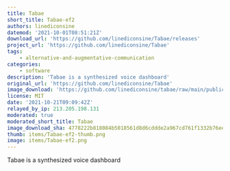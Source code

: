```yaml
---
title: Tabae
short_title: Tabae-ef2
authors: linediconsine
datemod: '2021-10-01T08:51:21Z'
download_url: 'https://github.com/linediconsine/Tabae/releases'
project_url: 'https://github.com/linediconsine/Tabae'
tags:
    - alternative-and-augmentative-communication
categories:
    - software
description: 'Tabae is a synthesized voice dashboard'
original_url: 'https://github.com/linediconsine/Tabae'
image_download: 'https://github.com/linediconsine/tabae/raw/main/public/apple-icon-152x152.png?raw=true'
license: MIT
date: '2021-10-21T09:09:42Z'
relayed_by_ip: 213.205.198.131
moderated: true
moderated_short_title: Tabae
image_download_sha: 4778222b818084b5018561d8d6cddde2a967cd761f1332b76ee5c18e98ecdb92
thumb: items/Tabae-ef2-thumb.png
image: items/Tabae-ef2.png
---
```

Tabae is a synthesized voice dashboard